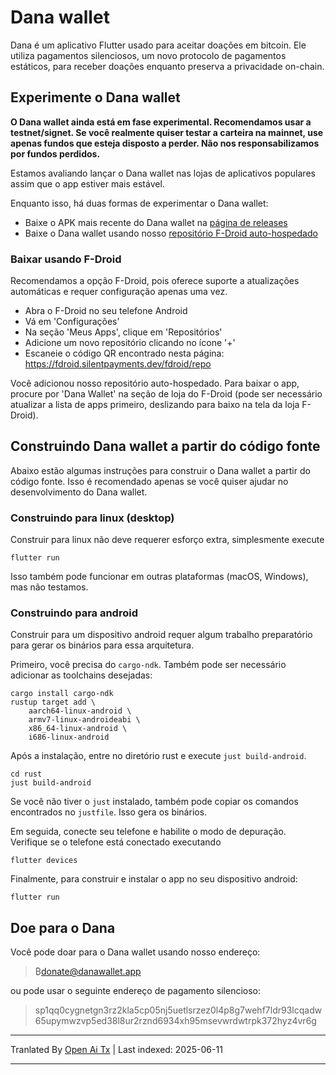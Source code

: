 # Dana wallet

Dana é um aplicativo Flutter usado para aceitar doações em bitcoin. Ele utiliza pagamentos silenciosos, um novo protocolo de pagamentos estáticos, para receber doações enquanto preserva a privacidade on-chain.

## Experimente o Dana wallet

**O Dana wallet ainda está em fase experimental. Recomendamos usar a testnet/signet. Se você realmente quiser testar a carteira na mainnet, use apenas fundos que esteja disposto a perder. Não nos responsabilizamos por fundos perdidos.**

Estamos avaliando lançar o Dana wallet nas lojas de aplicativos populares assim que o app estiver mais estável.

Enquanto isso, há duas formas de experimentar o Dana wallet:

- Baixe o APK mais recente do Dana wallet na [página de releases](https://github.com/cygnet3/danawallet/releases)
- Baixe o Dana wallet usando nosso [repositório F-Droid auto-hospedado](https://fdroid.silentpayments.dev/fdroid/repo)

### Baixar usando F-Droid

Recomendamos a opção F-Droid, pois oferece suporte a atualizações automáticas e requer configuração apenas uma vez.

- Abra o F-Droid no seu telefone Android
- Vá em 'Configurações'
- Na seção 'Meus Apps', clique em 'Repositórios'
- Adicione um novo repositório clicando no ícone '+'
- Escaneie o código QR encontrado nesta página: https://fdroid.silentpayments.dev/fdroid/repo

Você adicionou nosso repositório auto-hospedado. Para baixar o app, procure por 'Dana Wallet' na seção de loja do F-Droid (pode ser necessário atualizar a lista de apps primeiro, deslizando para baixo na tela da loja F-Droid).

## Construindo Dana wallet a partir do código fonte

Abaixo estão algumas instruções para construir o Dana wallet a partir do código fonte. Isso é recomendado apenas se você quiser ajudar no desenvolvimento do Dana wallet.

### Construindo para linux (desktop)

Construir para linux não deve requerer esforço extra, simplesmente execute

```
flutter run
```

Isso também pode funcionar em outras plataformas (macOS, Windows), mas não testamos.

### Construindo para android

Construir para um dispositivo android requer algum trabalho preparatório para gerar os binários para essa arquitetura.

Primeiro, você precisa do `cargo-ndk`. Também pode ser necessário adicionar as toolchains desejadas:

```
cargo install cargo-ndk
rustup target add \
    aarch64-linux-android \
    armv7-linux-androideabi \
    x86_64-linux-android \
    i686-linux-android
```

Após a instalação, entre no diretório rust e execute `just build-android`.

```
cd rust
just build-android
```

Se você não tiver o `just` instalado, também pode copiar os comandos encontrados no `justfile`.
Isso gera os binários.

Em seguida, conecte seu telefone e habilite o modo de depuração.
Verifique se o telefone está conectado executando

```
flutter devices
```

Finalmente, para construir e instalar o app no seu dispositivo android:

```
flutter run
```

## Doe para o Dana

Você pode doar para o Dana wallet usando nosso endereço:

> ₿donate@danawallet.app

ou pode usar o seguinte endereço de pagamento silencioso:

> sp1qq0cygnetgn3rz2kla5cp05nj5uetlsrzez0l4p8g7wehf7ldr93lcqadw65upymwzvp5ed38l8ur2rznd6934xh95msevwrdwtrpk372hyz4vr6g

---

Tranlated By [Open Ai Tx](https://github.com/OpenAiTx/OpenAiTx) | Last indexed: 2025-06-11

---